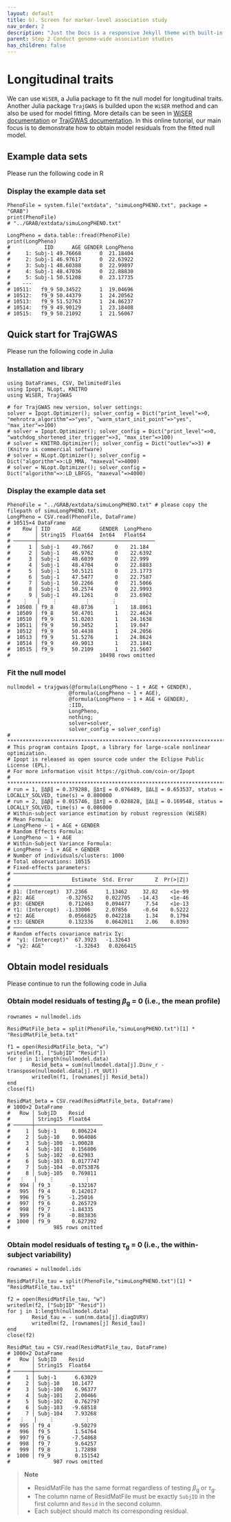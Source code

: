 ```yaml
---
layout: default
title: b). Screen for marker-level association study
nav_order: 2
description: "Just the Docs is a responsive Jekyll theme with built-in search that is easily customizable and hosted on GitHub Pages."
parent: Step 2 Conduct genome-wide association studies
has_children: false
---
```


<head>
    <script src="https://cdn.mathjax.org/mathjax/latest/MathJax.js?config=TeX-AMS-MML_HTMLorMML" type="text/javascript"></script>
    <script type="text/x-mathjax-config">
        MathJax.Hub.Config({
            tex2jax: {
            skipTags: ['script', 'noscript', 'style', 'textarea', 'pre'],
            inlineMath: [['$','$']]
            }
        });
    </script>
</head>

# Longitudinal traits

We can use  `WiSER`, a Julia package to fit the null model for longitudinal traits. Another Julia package `TrajGWAS` is builded upon the `WiSER` method and can also be used for model fitting. More details can be seen in [WiSER documentation](https://github.com/OpenMendel/WiSER.jl/blob/master/docs/src/model_fitting.md) or [TrajGWAS documentation](https://openmendel.github.io/TrajGWAS.jl/dev/). In this online tutorial, our main focus is to demonstrate how to obtain model residuals from the fitted null model.

## Example data sets

Please run the following code in R

### Display the example data set

```
PhenoFile = system.file("extdata", "simuLongPHENO.txt", package = "GRAB")
print(PhenoFile)
# "../GRAB/extdata/simuLongPHENO.txt"

LongPheno = data.table::fread(PhenoFile)
print(LongPheno)
#           IID      AGE GENDER LongPheno
#     1: Subj-1 49.76668      0  21.18404
#     2: Subj-1 46.97617      0  22.63922
#     3: Subj-1 48.60388      0  22.99897
#     4: Subj-1 48.47036      0  22.88830
#     5: Subj-1 50.51208      0  23.17735
#    ---                                 
# 10511:   f9_9 50.34522      1  19.04696
# 10512:   f9_9 50.44379      1  24.20562
# 10513:   f9_9 51.52763      1  24.86237
# 10514:   f9_9 49.90129      1  23.18408
# 10515:   f9_9 50.21092      1  21.56067
```

## Quick start for TrajGWAS

Please run the following code in Julia

### Installation and library

```
using DataFrames, CSV, DelimitedFiles
using Ipopt, NLopt, KNITRO
using WiSER, TrajGWAS

# for TrajGWAS new version, solver settings:
solver = Ipopt.Optimizer(); solver_config = Dict("print_level"=>0, "mehrotra_algorithm"=>"yes", "warm_start_init_point"=>"yes", "max_iter"=>100)
# solver = Ipopt.Optimizer(); solver_config = Dict("print_level"=>0, "watchdog_shortened_iter_trigger"=>3, "max_iter"=>100)
# solver = KNITRO.Optimizer(); solver_config = Dict("outlev"=>3) # (Knitro is commercial software)
# solver = NLopt.Optimizer(); solver_config = Dict("algorithm"=>:LD_MMA, "maxeval"=>4000)
# solver = NLopt.Optimizer(); solver_config = Dict("algorithm"=>:LD_LBFGS, "maxeval"=>4000)
```

### Display the example data set

```
PhenoFile = "../GRAB/extdata/simuLongPHENO.txt" # please copy the filepath of simuLongPHENO.txt.
LongPheno = CSV.read(PhenoFile, DataFrame)
# 10515×4 DataFrame
#    Row │ IID       AGE      GENDER  LongPheno 
#        │ String15  Float64  Int64   Float64   
# ───────┼──────────────────────────────────────
#      1 │ Subj-1    49.7667       0    21.184  
#      2 │ Subj-1    46.9762       0    22.6392 
#      3 │ Subj-1    48.6039       0    22.999  
#      4 │ Subj-1    48.4704       0    22.8883 
#      5 │ Subj-1    50.5121       0    23.1773 
#      6 │ Subj-1    47.5477       0    22.7587 
#      7 │ Subj-1    50.2266       0    21.5066 
#      8 │ Subj-1    50.2574       0    22.9993 
#      9 │ Subj-1    49.1261       0    23.6902 
#    ⋮   │    ⋮         ⋮       ⋮         ⋮     
#  10508 │ f9_8      48.8736       1    18.8061 
#  10509 │ f9_8      50.4701       1    22.4624 
#  10510 │ f9_9      51.0203       1    24.1638 
#  10511 │ f9_9      50.3452       1    19.047
#  10512 │ f9_9      50.4438       1    24.2056
#  10513 │ f9_9      51.5276       1    24.8624
#  10514 │ f9_9      49.9013       1    23.1841
#  10515 │ f9_9      50.2109       1    21.5607
#                             10498 rows omitted
```

### Fit the null model

```
nullmodel = trajgwas(@formula(LongPheno ~ 1 + AGE + GENDER),
                    @formula(LongPheno ~ 1 + AGE),
                    @formula(LongPheno ~ 1 + AGE + GENDER),
                    :IID,
                    LongPheno,
                    nothing;
                    solver=solver,
                    solver_config = solver_config)
# ******************************************************************************
# This program contains Ipopt, a library for large-scale nonlinear optimization.
# Ipopt is released as open source code under the Eclipse Public License (EPL).
# For more information visit https://github.com/coin-or/Ipopt
# ******************************************************************************
# run = 1, ‖Δβ‖ = 0.379288, ‖Δτ‖ = 0.076489, ‖ΔL‖ = 0.653537, status = LOCALLY_SOLVED, time(s) = 0.800000
# run = 2, ‖Δβ‖ = 0.015746, ‖Δτ‖ = 0.028828, ‖ΔL‖ = 0.169548, status = LOCALLY_SOLVED, time(s) = 0.086000
# Within-subject variance estimation by robust regression (WiSER)
# Mean Formula:
# LongPheno ~ 1 + AGE + GENDER
# Random Effects Formula:
# LongPheno ~ 1 + AGE
# Within-Subject Variance Formula:
# LongPheno ~ 1 + AGE + GENDER
# Number of individuals/clusters: 1000
# Total observations: 10515
# Fixed-effects parameters:
# ─────────────────────────────────────────────────────────
#                    Estimate  Std. Error       Z  Pr(>|Z|)
# ─────────────────────────────────────────────────────────
# β1: (Intercept)  37.2366      1.13462     32.82    <1e-99
# β2: AGE          -0.327652    0.022705   -14.43    <1e-46
# β3: GENDER        0.712463    0.094477     7.54    <1e-13
# τ1: (Intercept)  -1.33006     2.07856     -0.64    0.5222
# τ2: AGE           0.0566825   0.042218     1.34    0.1794
# τ3: GENDER        0.132336    0.0642011    2.06    0.0393
# ─────────────────────────────────────────────────────────
# Random effects covariance matrix Σγ:
#  "γ1: (Intercept)"  67.3923   -1.32643
#  "γ2: AGE"          -1.32643   0.0266415
```

## Obtain model residuals

Please continue to run the following code in Julia

### Obtain model residuals of testing $\beta$<sub>g</sub> = 0 (i.e., the mean profile)

```
rownames = nullmodel.ids

ResidMatFile_beta = split(PhenoFile,"simuLongPHENO.txt")[1] * "ResidMatFile_beta.txt"

f1 = open(ResidMatFile_beta, "w")
writedlm(f1, ["SubjID" "Resid"])
for j in 1:length(nullmodel.data)
        Resid_beta = sum(nullmodel.data[j].Dinv_r - transpose(nullmodel.data[j].rt_UUt))
        writedlm(f1, [rownames[j] Resid_beta])
end
close(f1)

ResidMat_beta = CSV.read(ResidMatFile_beta, DataFrame)
# 1000×2 DataFrame
#   Row │ SubjID    Resid      
#       │ String15  Float64    
# ──────┼──────────────────────
#     1 │ Subj-1     0.806224
#     2 │ Subj-10    0.964086
#     3 │ Subj-100  -1.00028
#     4 │ Subj-101   0.156806
#     5 │ Subj-102  -0.62983
#     6 │ Subj-103   0.0177747
#     7 │ Subj-104  -0.0753876
#     8 │ Subj-105   0.769811
#   ⋮   │    ⋮          ⋮
#   994 │ f9_3      -0.132167
#   995 │ f9_4       0.142017
#   996 │ f9_5      -1.25016
#   997 │ f9_6       0.265729
#   998 │ f9_7      -1.84335
#   999 │ f9_8      -0.883836
#  1000 │ f9_9       0.627392
#              985 rows omitted
```

### Obtain model residuals of testing $\tau$<sub>g</sub> = 0 (i.e., the within-subject variability)

```
rownames = nullmodel.ids

ResidMatFile_tau = split(PhenoFile,"simuLongPHENO.txt")[1] * "ResidMatFile_tau.txt"

f2 = open(ResidMatFile_tau, "w")
writedlm(f2, ["SubjID" "Resid"])
for j in 1:length(nullmodel.data)
        Resid_tau = - sum(nm.data[j].diagDVRV)
        writedlm(f2, [rownames[j] Resid_tau])
end
close(f2)

ResidMat_tau = CSV.read(ResidMatFile_tau, DataFrame)
# 1000×2 DataFrame
#   Row │ SubjID    Resid      
#       │ String15  Float64    
# ──────┼──────────────────────
#     1 │ Subj-1      6.63029
#     2 │ Subj-10    10.1477
#     3 │ Subj-100    6.96377
#     4 │ Subj-101    2.00466
#     5 │ Subj-102    0.762797
#     6 │ Subj-103   -9.68518
#     7 │ Subj-104    7.93268
#   ⋮   │    ⋮          ⋮
#   995 │ f9_4       -9.50279
#   996 │ f9_5        1.54764
#   997 │ f9_6       -7.54868
#   998 │ f9_7        9.64257
#   999 │ f9_8        1.72898
#  1000 │ f9_9        0.151542
#              987 rows omitted
```

> **Note**  
> - ResidMatFile has the same format regardless of testing $\beta$<sub>g</sub> or $\tau$<sub>g</sub>.
> - The column name of ResidMatFile must be exactly `SubjID` in the first column and `Resid` in the second column.
> - Each subject should match its corresponding residual.

